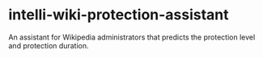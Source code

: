 # intelli-wiki-protection-assistant
An assistant for Wikipedia administrators that predicts the protection level and protection duration.
